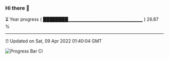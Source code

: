 ### Hi there 👋

⏳ Year progress { ████████▁▁▁▁▁▁▁▁▁▁▁▁▁▁▁▁▁▁▁▁▁▁ } 26.87 %

---

⏰ Updated on Sat, 09 Apr 2022 01:40:04 GMT

![Progress Bar CI](https://github.com/ZhaoGui/ZhaoGui/workflows/Progress%20Bar%20CI/badge.svg)
